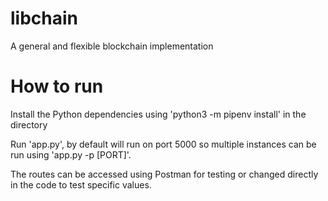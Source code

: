 # libchain
A general and flexible blockchain implementation

# How to run
 
 Install the Python dependencies using 'python3 -m pipenv install' in the directory
 
 Run 'app.py', by default will run on port 5000 so multiple instances can be run using 'app.py -p [PORT]'. 
 
 The routes can be accessed using Postman for testing or changed directly in the code to test specific values.
